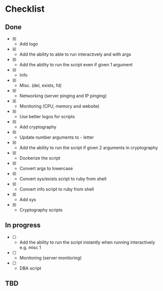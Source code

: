 # Checklist

## Done
- [x] - Add logo
- [x] - Add the ability to able to run interactively and with args
- [x] - Add the ability to run the script even if given 1 argument
- [x] - Info
- [x] - Misc. (del, exists, fd)
- [x] - Networking (server pinging and IP pinging)
- [x] - Monitoring (CPU, memory and website)
- [x] - Use better logos for scripts
- [x] - Add cryptography
- [x] - Update number arguments to - letter
- [x] - Add the ability to run the script if given 2 arguments in cryptography
- [x] - Dockerize the script
- [x] - Convert args to lowercase
- [x] - Convert sys/exists script to ruby from shell
- [x] - Convert info script to ruby from shell
- [x] - Add sys
- [x] - Cryptography scripts

## In progress
- [ ] - Add the ability to run the script instantly when running interactively e.g. misc 1
- [ ] - Monitoring (server monitoring)
- [ ] - DBA script

## TBD
